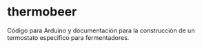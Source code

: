 # thermobeer
Código para Arduino y documentación para la construcción de un termostato especifico para fermentadores.
